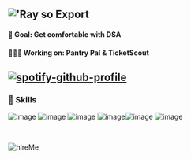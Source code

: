 !['Ray so Export](https://github.com/davidkabongo/DavidKabongo/assets/97849138/7e60ab9e-19cf-4213-b8b9-5d2a6a40d991)
-----
#### 🎯 Goal: Get comfortable with DSA
#### 🧑🏾‍💻 Working on: Pantry Pal & TicketScout
[![spotify-github-profile](https://spotify-github-profile.vercel.app/api/view?uid=davidkab04&cover_image=true&theme=natemoo-re&show_offline=true&background_color=030303&interchange=false&bar_color=53b14f&bar_color_cover=false)](https://github.com/kittinan/spotify-github-profile)
-----

### 🌱 Skills
![image](https://github.com/davidkabongo/DavidKabongo/assets/97849138/0fd7c32a-45c9-4697-96fb-abd725b0d5f7) ![image](https://github.com/davidkabongo/DavidKabongo/assets/97849138/a39ba62e-a211-4f88-b3ae-6aeed6d0657e) ![image](https://github.com/davidkabongo/DavidKabongo/assets/97849138/c4bccaae-2702-4584-bf5b-74d5fcaf6a1e) ![image](https://github.com/davidkabongo/DavidKabongo/assets/97849138/83aea4a9-3fe6-4e1f-8a0f-91846d53cf84)![image](https://github.com/davidkabongo/DavidKabongo/assets/97849138/8ffcef88-03e9-4cd3-95dc-91956651ae45) ![image](https://github.com/davidkabongo/DavidKabongo/assets/97849138/2e501b2e-9b78-4928-ae70-17ce59df3772)

&nbsp;

![hireMe](https://github.com/davidkabongo/DavidKabongo/assets/97849138/2e413226-f05c-43c7-9670-4f4a016e522c)
